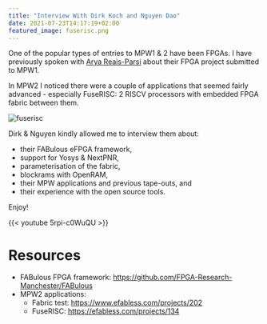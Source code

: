 ```yaml
---
title: "Interview With Dirk Koch and Nguyen Dao"
date: 2021-07-23T14:17:19+02:00
featured_image: fuserisc.png
---
```


One of the popular types of entries to MPW1 & 2 have been FPGAs. 
I have previously spoken with [Arya Reais-Parsi](/post/interview-with-arya) about their FPGA project submitted to MPW1.

In MPW2 I noticed there were a couple of applications that seemed fairly advanced - especially FuseRISC: 2 RISCV processors with embedded FPGA fabric between them.

![fuserisc](/eFPGA_riscv_caravel.png)

Dirk & Nguyen kindly allowed me to interview them about:

* their FABulous eFPGA framework,
* support for Yosys & NextPNR,
* parameterisation of the fabric, 
* blockrams with OpenRAM,
* their MPW applications and previous tape-outs, and
* their experience with the open source tools. 

Enjoy!

{{< youtube 5rpi-c0WuQU >}}

# Resources

* FABulous FPGA framework: https://github.com/FPGA-Research-Manchester/FABulous
* MPW2 applications: 
    * Fabric test: https://www.efabless.com/projects/202
    * FuseRISC: https://efabless.com/projects/134


